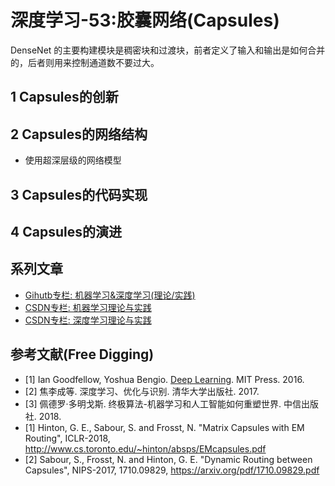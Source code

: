 # 深度学习-53:胶囊网络(Capsules)

DenseNet 的主要构建模块是稠密块和过渡块，前者定义了输入和输出是如何合并的，后者则用来控制通道数不要过大。

## 1 Capsules的创新

## 2 Capsules的网络结构

- 使用超深层级的网络模型

## 3 Capsules的代码实现

## 4 Capsules的演进

## 系列文章

- [Gihutb专栏: 机器学习&深度学习(理论/实践)](https://github.com/media-tm/MTOpenML)
- [CSDN专栏: 机器学习理论与实践](https://blog.csdn.net/column/details/27839.html)
- [CSDN专栏: 深度学习理论与实践](https://blog.csdn.net/column/details/27839.html)

## 参考文献(Free Digging)

- [1] Ian Goodfellow, Yoshua Bengio. [Deep Learning](http://www.deeplearningbook.org/). MIT Press. 2016.
- [2] 焦李成等. 深度学习、优化与识别. 清华大学出版社. 2017.
- [3] 佩德罗·多明戈斯. 终极算法-机器学习和人工智能如何重塑世界. 中信出版社. 2018.
- [1] Hinton, G. E., Sabour, S. and Frosst, N. "Matrix Capsules with EM Routing", ICLR-2018,
    http://www.cs.toronto.edu/~hinton/absps/EMcapsules.pdf
- [2] Sabour, S., Frosst, N. and Hinton, G. E. "Dynamic Routing between Capsules", NIPS-2017, 1710.09829, https://arxiv.org/pdf/1710.09829.pdf